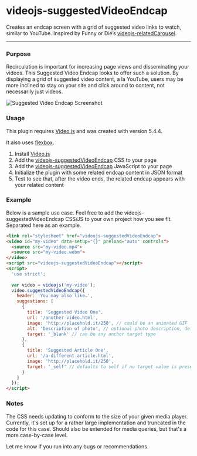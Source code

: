 # videojs-suggestedVideoEndcap
Creates an endcap screen with a grid of suggested video links to watch, similar to YouTube. Inspired by Funny or Die’s [videojs-relatedCarousel](https://github.com/funnyordie/videojs-relatedCarousel).
____

### Purpose
Recirculation is important for increasing page views and disseminating your videos. This Suggested Video Endcap looks to offer such a solution. By displaying a grid of suggested video content, a la YouTube, users may be more inclined to stay on your site and click around to content, not necessarily just videos.

![Suggested Video Endcap Screenshot](https://lh3.googleusercontent.com/u5gF5JVBM2VkMjYJmc1-M2lffMjh3XhjpLwMe57rT94KG1j08EmG-xPTuI3UXvLqDWlkAobajp9a1EZ29i4W7ydSfLskoBjk20LSE4DHcZL8_uavM7LmErM8a-Z-YxY6i9cOqAzXrz8Tkp9T0cLE-UfyNkSO_y-NKqE77u-vpdtLJC3nZZR-QztPfoGSFWDEDtbOZioCt5NQYGHImqkvvB2Ulms3XRirdi_vqhV9FmtkW-drc5KyMdN4tSK9MXzB7ZlYy82BzQEWbrnuLOs01HvqkiUQLBXhRUjfAtxw5V7ifegOpyI9d-7iHunnkT3aSRmbE7qolgJO31vyvV_guhnB1S56BH43PuKGjTQdMxs_NNYETM3ZGwd-V5ub2XENaR3hCaXx8dWk3Btms0uRe_I_2ZrGnbaMImE3Wg1jiNvYtzA4Es2MVu6gAR8z82yfTePwti20vlvXQ2lGsjMuXypFTEgqM6EdZXOamTlA0wK5LO1Y9jtYZxdnpwh4eAZwsdKaUrFKn4Y3ZbJPug-IQzMKbobJ-ol0QVTTuamXpxqG1WurZnQnsHpT19aYhzzM58SU=w1040-h593-no)

### Usage
This plugin requires [Video.js](https://github.com/videojs/video.js) and was created with version 5.4.4.

It also uses [flexbox](http://caniuse.com/flexbox).

1. Install [Video.js](https://github.com/videojs/video.js)
2. Add the [videojs-suggestedVideoEndcap](https://github.com/jmccraw/videojs-suggestedVideoEndcap/blob/master/videojs.suggestedVideoEndcap.css) CSS to your page
3. Add the [videojs-suggestedVideoEndcap](https://github.com/jmccraw/videojs-suggestedVideoEndcap/blob/master/videojs.suggestedVideoEndcap.js) JavaScript to your page
4. Initialize the plugin with some related endcap content in JSON format
5. Test to see that, after the video ends, the related endcap appears with your related content

### Example
Below is a sample use case. Feel free to add the videojs-suggestedVideoEndcap CSS/JS to your own project how you see fit. Separated here as an example.

```html
<link rel="stylesheet" href="videojs-suggestedVideoEndcap">
<video id="my-video" data-setup="{}" preload="auto" controls">
  <source src="my-video.mp4">
  <source src="my-video.webm">
</video>
<script src="videojs-suggestedVideoEndcap"></script>
<script>
  'use strict';
  
  var video = videojs('my-video');
  video.suggestedVideoEndcap({
    header: 'You may also like…',
    suggestions: [
      {
        title: 'Suggested Video One',
        url: '/another-video.html',
        image: 'http://placehold.it/250', // could be an animated GIF
        alt: 'Description of photo', // optional photo description, defaults to the title
        target: '_blank' // can be any anchor target type
      },
      {
        title: 'Suggested Article One',
        url: '/a-different-article.html',
        image: 'http://placehold.it/250',
        target: '_self' // defaults to self if no target value is present
      }
    ]
  });
</script>
```

### Notes
The CSS needs updating to conform to the size of your given media player. Currently, it's set up for a rather large implementation and truncated in the code for this case. Should also be extended for media queries, but that's a more case-by-case level.

Let me know if you run into any bugs or recommendations.